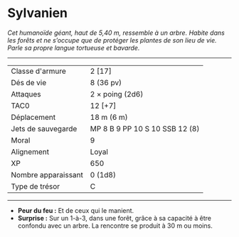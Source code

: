 # Sylvanien


*Cet humanoïde géant, haut de 5,40 m, ressemble à un arbre. Habite dans
les forêts et ne s’occupe que de protéger les plantes de son lieu de
vie. Parle sa propre langue tortueuse et bavarde.*

-----

|                     |                                |
| ------------------- | ------------------------------ |
| Classe d'armure     | 2 \[17\]                       |
| Dés de vie          | 8 (36 pv)                      |
| Attaques            | 2 × poing (2d6)                |
| TAC0                | 12 \[+7\]                      |
| Déplacement         | 18 m (6 m)                     |
| Jets de sauvegarde  | MP 8 B 9 PP 10 S 10 SSB 12 (8) |
| Moral               | 9                              |
| Alignement          | Loyal                          |
| XP                  | 650                            |
| Nombre apparaissant | 0 (1d8)                        |
| Type de trésor      | C                              |

-----

  - **Peur du feu :** Et de ceux qui le manient.
  - **Surprise :** Sur un 1-à-3, dans une forêt, grâce à sa capacité à
    être confondu avec un arbre. La rencontre se produit à 30 m ou
    moins.